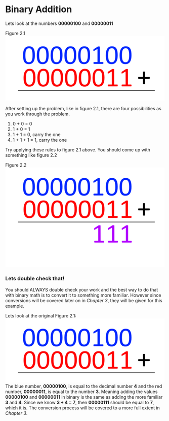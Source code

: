 # Binary Addition
Lets look at the numbers **00000100** and **00000011**

Figure 2.1
![](https://github.com/reedmeyer1/Binary-Math-Tutorial/blob/master/2.1%2001.png?raw=true)

After setting up the problem, like in figure 2.1, there are four possibilities as you work through the problem.
1. 0 + 0 = 0
2. 1 + 0 = 1
3. 1 + 1 = 0, carry the one
4. 1 + 1 + 1 = 1, carry the one

Try applying these rules to figure 2.1 above. You should come up with something like figure 2.2

Figure 2.2
![](https://github.com/reedmeyer1/Binary-Math-Tutorial/blob/master/2.1%2002.png?raw=true)

### Lets double check that!
You should ALWAYS double check your work and the best way to do that with binary math is to convert it to something more familiar. However since conversions will be covered later on in *Chapter 3*, they will be given for this example.

Lets look at the original Figure 2.1:
![](https://github.com/reedmeyer1/Binary-Math-Tutorial/blob/master/2.1%2001.png?raw=true)
The blue number, **00000100**, is equal to the decimal number **4** and the red number, **00000011**, is equal to the number **3**. Meaning adding the values **00000100** and **00000011** in binary is the same as adding the more familiar **3** and **4**. Since we know **3 + 4 = 7**, then **00000111** should be equal to **7**, which it is. The conversion process will be covered to a more full extent in *Chapter 3*.
